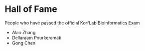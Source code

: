 Hall of Fame
============

People who have passed the official KorfLab Bioinformatics Exam

+ Alan Zhang
+ Dellaraam Pourkeramati
+ Gong Chen
